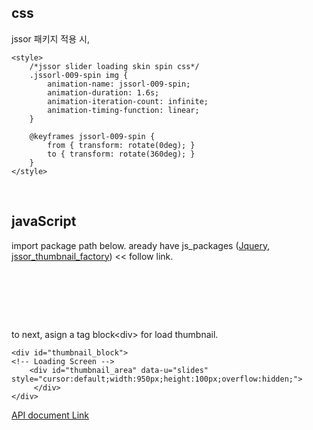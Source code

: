 ## css <br>
jssor 패키지 적용 시, 

```
<style>
	/*jssor slider loading skin spin css*/
	.jssorl-009-spin img {
		animation-name: jssorl-009-spin;
		animation-duration: 1.6s;
		animation-iteration-count: infinite;
		animation-timing-function: linear;
	}

	@keyframes jssorl-009-spin {
		from { transform: rotate(0deg); }
		to { transform: rotate(360deg); }
	}
</style>
```
<br>

## javaScript <br>

import package path below.
aready have js_packages ([Jquery][0], [jssor_thumbnail_factory][1]) << follow link.
<pre>
<!-- this plugin needed to use jquery -->
<script src="js/jssor.slider-27.1.0.min.js" type="text/javascript"></script>
<script src="js/thumbnail_load.js" type="text/javascript"></script>
</pre>

to next, asign a tag block\<div\> for load thumbnail.
```
<div id="thumbnail_block">
<!-- Loading Screen -->
	<div id="thumbnail_area" data-u="slides" style="cursor:default;width:950px;height:100px;overflow:hidden;">
     </div>
</div>
```


[API document Link][2]







[0]:http://jquery.com/download/ ("jquery")
[1]:https://www.jssor.com/demos/image-slider.slider ("여러 종류의 Slide 샘플과 패키지 소스를 얻을 수 있습니다.")
[2]:https://www.jssor.com/development/ ("Package 사이트")
